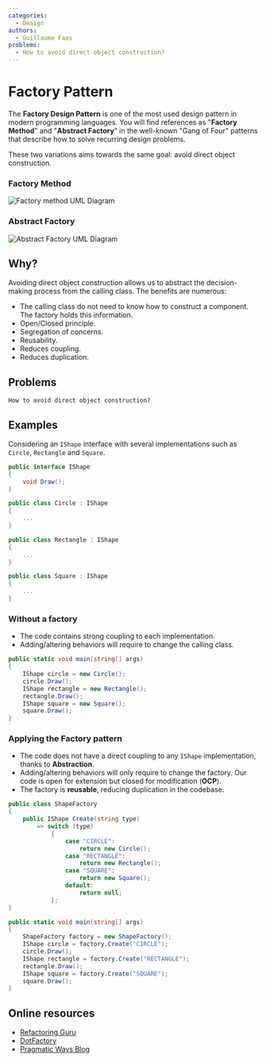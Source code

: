 ```yaml
---
categories:
  - Design
authors:
  - Guillaume Faas
problems:
  - How to avoid direct object construction?
---
```


# Factory Pattern

The **Factory Design Pattern** is one of the most used design pattern in modern programming languages.
You will find references as "**Factory Method**" and "**Abstract Factory**" in the well-known "Gang of Four" patterns that describe how to solve recurring design problems.

These two variations aims towards the same goal: avoid direct object construction.

### Factory Method

![Factory method UML Diagram](https://upload.wikimedia.org/wikipedia/commons/4/43/W3sDesign_Factory_Method_Design_Pattern_UML.jpg 'Factory method UML Diagram')

### Abstract Factory

![Abstract Factory UML Diagram](https://upload.wikimedia.org/wikipedia/commons/a/aa/W3sDesign_Abstract_Factory_Design_Pattern_UML.jpg 'Abstract Factory UML Diagram')

## Why?

Avoiding direct object construction allows us to abstract the decision-making process from the calling class. The benefits are numerous:

- The calling class do not need to know how to construct a component. The factory holds this information.
- Open/Closed principle.
- Segregation of concerns.
- Reusability.
- Reduces coupling.
- Reduces duplication.

## Problems

    How to avoid direct object construction?

## Examples

Considering an `IShape` interface with several implementations such as `Circle`, `Rectangle` and `Square`.

```csharp
public interface IShape
{
    void Draw();
}

public class Circle : IShape
{
    ...
}

public class Rectangle : IShape
{
    ...
}

public class Square : IShape
{
    ...
}
```

### Without a factory

- The code contains strong coupling to each implementation.
- Adding/altering behaviors will require to change the calling class.

```csharp
public static void main(string[] args)
{
    IShape circle = new Circle();
    circle.Draw();
    IShape rectangle = new Rectangle();
    rectangle.Draw();
    IShape square = new Square();
    square.Draw();
}
```

### Applying the Factory pattern

- The code does not have a direct coupling to any `IShape` implementation, thanks to **Abstraction**.
- Adding/altering behaviors will only require to change the factory. Our code is open for extension but closed for modification (**OCP**).
- The factory is **reusable**, reducing duplication in the codebase.

```csharp
public class ShapeFactory
{
    public IShape Create(string type)
        => switch (type)
            {
                case "CIRCLE":
                    return new Circle();
                case "RECTANGLE":
                    return new Rectangle();
                case "SQUARE":
                    return new Square();
                default:
                    return null;
            };
}

public static void main(string[] args)
{
    ShapeFactory factory = new ShapeFactory();
    IShape circle = factory.Create("CIRCLE");
    circle.Draw();
    IShape rectangle = factory.Create("RECTANGLE");
    rectangle.Draw();
    IShape square = factory.Create("SQUARE");
    square.Draw();
}
```

## Online resources

- [Refactoring Guru](https://refactoring.guru/design-patterns/factory-method)
- [DotFactory](https://www.dofactory.com/net/factory-method-design-pattern)
- [Pragmatic Ways Blog](https://pragmaticways.com/factory-design-pattern/)

